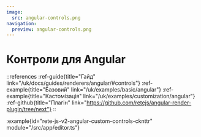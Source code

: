 ```yaml
---
image:
  src: angular-controls.png
navigation:
  preview: angular-controls.png
---
```


# Контроли для Angular

::references
:ref-guide{title="Гайд" link="/uk/docs/guides/renderers/angular/#controls"}
:ref-example{title="Базовий" link="/uk/examples/basic/angular"}
:ref-example{title="Кастомізація" link="/uk/examples/customization/angular"}
:ref-github{title="Плагін" link="https://github.com/retejs/angular-render-plugin/tree/next"}
::

:example{id="rete-js-v2-angular-custom-controls-cknttr" module="/src/app/editor.ts"}
